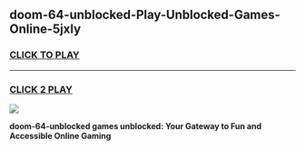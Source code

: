 
## doom-64-unblocked-Play-Unblocked-Games-Online-5jxly
<h3>
<a href="https://premium76.site?title=doom-64-unblocked&ref=25A">CLICK TO PLAY</a></h3>
<hr>

<h3>
<a href="https://premium76.site?title=doom-64-unblocked&ref=25A">CLICK 2 PLAY</a>
  
</h3>

<a href="https://premium76.site?title=doom-64-unblocked&ref=25A"><img src="https://clearcache.store/games.png"></a>


**doom-64-unblocked games unblocked: Your Gateway to Fun and Accessible Online Gaming**
